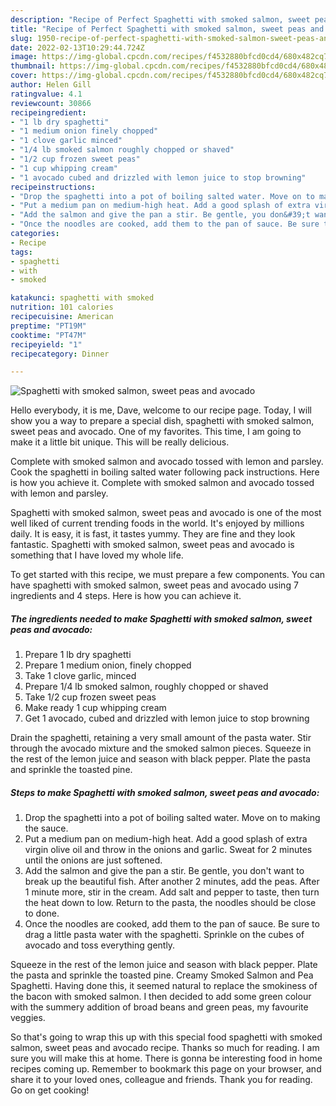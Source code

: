 ```yaml
---
description: "Recipe of Perfect Spaghetti with smoked salmon, sweet peas and avocado"
title: "Recipe of Perfect Spaghetti with smoked salmon, sweet peas and avocado"
slug: 1950-recipe-of-perfect-spaghetti-with-smoked-salmon-sweet-peas-and-avocado
date: 2022-02-13T10:29:44.724Z
image: https://img-global.cpcdn.com/recipes/f4532880bfcd0cd4/680x482cq70/spaghetti-with-smoked-salmon-sweet-peas-and-avocado-recipe-main-photo.jpg
thumbnail: https://img-global.cpcdn.com/recipes/f4532880bfcd0cd4/680x482cq70/spaghetti-with-smoked-salmon-sweet-peas-and-avocado-recipe-main-photo.jpg
cover: https://img-global.cpcdn.com/recipes/f4532880bfcd0cd4/680x482cq70/spaghetti-with-smoked-salmon-sweet-peas-and-avocado-recipe-main-photo.jpg
author: Helen Gill
ratingvalue: 4.1
reviewcount: 30866
recipeingredient:
- "1 lb dry spaghetti"
- "1 medium onion finely chopped"
- "1 clove garlic minced"
- "1/4 lb smoked salmon roughly chopped or shaved"
- "1/2 cup frozen sweet peas"
- "1 cup whipping cream"
- "1 avocado cubed and drizzled with lemon juice to stop browning"
recipeinstructions:
- "Drop the spaghetti into a pot of boiling salted water. Move on to making the sauce."
- "Put a medium pan on medium-high heat. Add a good splash of extra virgin olive oil and throw in the onions and garlic. Sweat for 2 minutes until the onions are just softened."
- "Add the salmon and give the pan a stir. Be gentle, you don&#39;t want to break up the beautiful fish. After another 2 minutes, add the peas. After 1 minute more, stir in the cream. Add salt and pepper to taste, then turn the heat down to low. Return to the pasta, the noodles should be close to done."
- "Once the noodles are cooked, add them to the pan of sauce. Be sure to drag a little pasta water with the spaghetti. Sprinkle on the cubes of avocado and toss everything gently."
categories:
- Recipe
tags:
- spaghetti
- with
- smoked

katakunci: spaghetti with smoked 
nutrition: 101 calories
recipecuisine: American
preptime: "PT19M"
cooktime: "PT47M"
recipeyield: "1"
recipecategory: Dinner

---
```



![Spaghetti with smoked salmon, sweet peas and avocado](https://img-global.cpcdn.com/recipes/f4532880bfcd0cd4/680x482cq70/spaghetti-with-smoked-salmon-sweet-peas-and-avocado-recipe-main-photo.jpg)

Hello everybody, it is me, Dave, welcome to our recipe page. Today, I will show you a way to prepare a special dish, spaghetti with smoked salmon, sweet peas and avocado. One of my favorites. This time, I am going to make it a little bit unique. This will be really delicious.

Complete with smoked salmon and avocado tossed with lemon and parsley. Cook the spaghetti in boiling salted water following pack instructions. Here is how you achieve it. Complete with smoked salmon and avocado tossed with lemon and parsley.

Spaghetti with smoked salmon, sweet peas and avocado is one of the most well liked of current trending foods in the world. It's enjoyed by millions daily. It is easy, it is fast, it tastes yummy. They are fine and they look fantastic. Spaghetti with smoked salmon, sweet peas and avocado is something that I have loved my whole life.


To get started with this recipe, we must prepare a few components. You can have spaghetti with smoked salmon, sweet peas and avocado using 7 ingredients and 4 steps. Here is how you can achieve it.

<!--inarticleads1-->

##### The ingredients needed to make Spaghetti with smoked salmon, sweet peas and avocado:

1. Prepare 1 lb dry spaghetti
1. Prepare 1 medium onion, finely chopped
1. Take 1 clove garlic, minced
1. Prepare 1/4 lb smoked salmon, roughly chopped or shaved
1. Take 1/2 cup frozen sweet peas
1. Make ready 1 cup whipping cream
1. Get 1 avocado, cubed and drizzled with lemon juice to stop browning


Drain the spaghetti, retaining a very small amount of the pasta water. Stir through the avocado mixture and the smoked salmon pieces. Squeeze in the rest of the lemon juice and season with black pepper. Plate the pasta and sprinkle the toasted pine. 

<!--inarticleads2-->

##### Steps to make Spaghetti with smoked salmon, sweet peas and avocado:

1. Drop the spaghetti into a pot of boiling salted water. Move on to making the sauce.
1. Put a medium pan on medium-high heat. Add a good splash of extra virgin olive oil and throw in the onions and garlic. Sweat for 2 minutes until the onions are just softened.
1. Add the salmon and give the pan a stir. Be gentle, you don&#39;t want to break up the beautiful fish. After another 2 minutes, add the peas. After 1 minute more, stir in the cream. Add salt and pepper to taste, then turn the heat down to low. Return to the pasta, the noodles should be close to done.
1. Once the noodles are cooked, add them to the pan of sauce. Be sure to drag a little pasta water with the spaghetti. Sprinkle on the cubes of avocado and toss everything gently.


Squeeze in the rest of the lemon juice and season with black pepper. Plate the pasta and sprinkle the toasted pine. Creamy Smoked Salmon and Pea Spaghetti. Having done this, it seemed natural to replace the smokiness of the bacon with smoked salmon. I then decided to add some green colour with the summery addition of broad beans and green peas, my favourite veggies. 

So that's going to wrap this up with this special food spaghetti with smoked salmon, sweet peas and avocado recipe. Thanks so much for reading. I am sure you will make this at home. There is gonna be interesting food in home recipes coming up. Remember to bookmark this page on your browser, and share it to your loved ones, colleague and friends. Thank you for reading. Go on get cooking!
